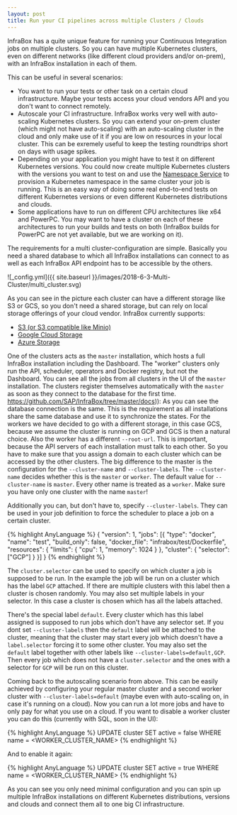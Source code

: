 ```yaml
---
layout: post
title: Run your CI pipelines across multiple Clusters / Clouds
---
```


InfraBox has a quite unique feature for running your Continuous Integration jobs on multiple clusters. So you can have multiple Kubernetes clusters, even on different networks (like different cloud providers and/or on-prem), with an InfraBox installation in each of them.



This can be useful in several scenarios:

- You want to run your tests or other task on a certain cloud infrastructure. Maybe your tests access your cloud vendors API and you don't want to connect remotely.
- Autoscale your CI infrastructure. InfraBox works very well with auto-scaling Kubernetes clusters. So you can extend your on-prem cluster (which might not have auto-scaling) with an auto-scaling cluster in the cloud and only make use of it if you are low on resources in your local cluster. This can be exremely useful to keep the testing roundtrips short on days with usage spikes.
- Depending on your application you might have to test it on different Kubernetes versions. You could now create multiple Kubernetes clusters with the versions you want to test on and use the [Namespace Service]() to provision a Kubernetes namespace in the same cluster your job is running. This is an easy way of doing some real end-to-end tests on different Kubernetes versions or even different Kubernetes distributions and clouds.
- Some applications have to run on different CPU architectures like x64 and PowerPC. You may want to have a cluster on each of these architectures to run your builds and tests on both (InfraBox builds for PowerPC are not yet available, but we are working on it).

The requirements for a multi cluster-configuration are simple. Basically you need a shared database to which all InfraBox installations can connect to as well as each InfraBox API endpoint has to be accessible by the others.

![_config.yml]({{ site.baseurl }}/images/2018-6-3-Multi-Cluster/multi_cluster.svg)

As you can see in the picture each cluster can have a different storage like S3 or GCS, so you don't need a shared storage, but can rely on local storage offerings of your cloud vendor. InfraBox currently supports:

- [S3 (or S3 compatible like Minio)](https://github.com/SAP/InfraBox/blob/master/docs/install/storage/s3.md)
- [Google Cloud Storage](https://github.com/SAP/InfraBox/blob/master/docs/install/storage/gcs.md)
- [Azure Storage](https://github.com/SAP/InfraBox/blob/master/docs/install/storage/azure.md)

One of the clusters acts as the `master` installation, which hosts a full InfraBox installation including the Dashboard. The "worker" clusters only run the API, scheduler, operators and Docker registry, but not the Dashboard. You can see all the jobs from all clusters in the UI of the `master` installation. The clusters register themselves automatically with the `master` as soon as they connect to the database for the first time.
https://github.com/SAP/InfraBox/tree/master/docs)):
As you can see the database connection is the same. This is the requirement as all installations share the same database and use it to synchronize the states. For the workers we have decided to go with a different storage, in this case GCS, because we assume the cluster is running on GCP and GCS is then a natural choice. Also the worker has a different `--root-url`. This is important, because the API servers of each installation must talk to each other. So you have to make sure that you assign a domain to each cluster which can be accessed by the other clusters. The big difference to the master is the configuration for the `--cluster-name` and `--cluster-labels`. The `--cluster-name` decides whether this is the `master` or `worker`. The default value for `--cluster-name` is `master`. Every other name is treated as a `worker`. Make sure you have only one cluster with the name `master`!

Additionally you can, but don't have to, specify `--cluster-labels`. They can be used in your job definition to force the scheduler to place a job on a certain cluster.

{% highlight AnyLanguage %}
{
    "version": 1,
    "jobs": [{
        "type": "docker",
        "name": "test",
        "build_only": false,
        "docker_file": "infrabox/test/Dockerfile",
        "resources": {
            "limits": { "cpu": 1, "memory": 1024 }
        },
        "cluster": {
            "selector": ["GCP"]
        }
    }]
}
{% endhighlight %}

The `cluster.selector` can be used to specify on which cluster a job is supposed to be run. In the example the job will be run on a cluster which has the label `GCP` attached. If there are multiple clusters with this label then a cluster is chosen randomly. You may also set multiple labels in your selector. In this case a cluster is chosen which has all the labels attached.

There's the special label `default`. Every cluster which has this label assigned is supposed to run jobs which don't have any selector set. If you dont set `--cluster-labels` then the `default` label will be attached to the cluster, meaning that the cluster may start every job which doesn't have a `label.selector` forcing it to some other cluster. You may also set the `default` label together with other labels like `--cluster-labels=default,GCP`. Then every job which does not have a `cluster.selector` and the ones with a selector for `GCP` will be run on this cluster.

Coming back to the autoscaling scenario from above. This can be easily achieved by configuring your regular master cluster and a second worker cluster with `--cluster-labels=default` (maybe even with auto-scaling on, in case it's running on a cloud). Now you can run a lot more jobs and have to only pay for what you use on a cloud. If you want to disable a worker cluster you can do this (currently with SQL, soon in the UI):

{% highlight AnyLanguage %}
UPDATE cluster SET active = false WHERE name = <WORKER_CLUSTER_NAME>
{% endhighlight %}

And to enable it again:

{% highlight AnyLanguage %}
UPDATE cluster SET active = true WHERE name = <WORKER_CLUSTER_NAME>
{% endhighlight %}

As you can see you only need minimal configuration and you can spin up multiple InfraBox installations on different Kubernetes distributions, versions and clouds and connect them all to one big CI infrastructure.
